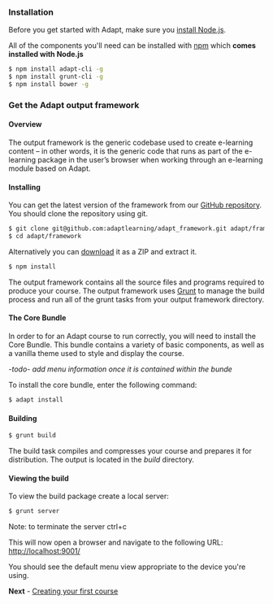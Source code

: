 ### Installation
Before you get started with Adapt, make sure you [install Node.js](http://nodejs.org/).

All of the components you'll need can be installed with [npm](https://npmjs.org/) which **comes installed with Node.js**

```bash
$ npm install adapt-cli -g
$ npm install grunt-cli -g
$ npm install bower -g
```

### Get the Adapt output framework
#### Overview
The output framework is the generic codebase used to create e-learning content – in other words, it is the generic code that runs as part of the e-learning package in the user’s browser when working through an e-learning module based on Adapt. 

#### Installing
You can get the latest version of the framework from our [GitHub repository](https://github.com/adaptlearning/adapt_framework). You should clone the repository using git.

```bash
$ git clone git@github.com:adaptlearning/adapt_framework.git adapt/framework
$ cd adapt/framework
```

Alternatively you can [download](https://github.com/adaptlearning/adapt_framework/archive/master.zip) it as a ZIP and extract it.

```bash
$ npm install
```

The output framework contains all the source files and programs required to produce your course. The output framework uses [Grunt](http://gruntjs.com/) to manage the build process and run all of the grunt tasks from your output framework directory.

#### The Core Bundle
In order to for an Adapt course to run correctly, you will need to install the Core Bundle. This bundle contains a variety of basic components, as well as a vanilla theme used to style and display the course.

*-todo- add menu information once it is contained within the bunde*

To install the core bundle, enter the following command:
```bash
$ adapt install
```

#### Building
```bash
$ grunt build
```
The build task compiles and compresses your course and prepares it for distribution. The output is located in the *build* directory.

#### Viewing the build
To view the build package create a local server:
```bash
$ grunt server
```
Note: to terminate the server ctrl+c

This will now open a browser and navigate to the following URL:
[http://localhost:9001/](http://localhost:9001/)

You should see the default menu view appropriate to the device you're using.

**Next** - [Creating your first course](https://github.com/adaptlearning/adapt_framework/wiki/Creating-your-first-course)